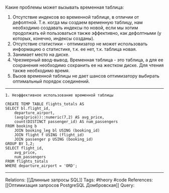 Какие проблемы может вызывать временная таблица:
1. Отсутствие индексов во временной таблице, в отличии от дефолтной. Т.е. когда мы создаем временную таблицу, нам необходимо создавать индексы по новой, если мы хотим продолжать ей пользоваться также эффективно, как дефолтными (у которых, конечно, индексы созданы). 
2. Отсутствие статистики - оптимизатор не может использовать информацию о статистике, т.к. ее нет, т.к. таблица новая. 
3. Занимает место на диске. 
4. Чрезмерный ввод-вывод. Временная таблица - это таблица, а для ее сохранения необходимо сохранить ее на жестком диске. Для чтения также необходимо время. 
5. Вызов временной таблицы не дает шансов оптимизатору выбирать оптимальный порядок соединений. 

___
```
1. Неэффективное использование временной таблицы

CREATE TEMP TABLE flights_totals AS
SELECT bl.flight_id,
	departure_airport,
	(avg(price))::numeric(7,2) AS avg_price,
	count(DISTINCT passenger_id) AS num_passengers
FROM booking b
	JOIN booking_leg bl USING (booking_id)
	JOIN flight f USING (flight_id)
	JOIN passenger p USING (booking_id)
GROUP BY 1,2;
SELECT flight_id,
	avg_price,
	num_passengers
FROM flights_totals
WHERE departure_airport = 'ORD';
```
___
Relations: [[Длинные запросы SQL]] 
Tags: #theory #code 
References: [[Оптимизация запросов PostgreSQL Домбровская]] 
Query: 